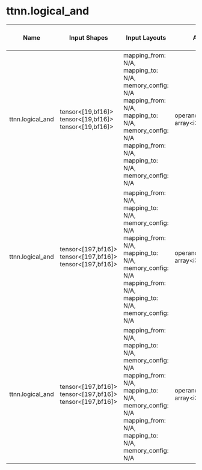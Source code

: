 # ttnn.logical_and

| Name | Input Shapes | Input Layouts | Attributes | Output Shapes | Output Layouts | Runs on TTNN | PCC | ATOL |
|------|--------------|---------------|------------|---------------|----------------|--------------|-----|------|
| ttnn.logical_and | tensor<[19,bf16]> <br> tensor<[19,bf16]> <br> tensor<[19,bf16]> | mapping_from: N/A, mapping_to: N/A, memory_config: N/A <br> mapping_from: N/A, mapping_to: N/A, memory_config: N/A <br> mapping_from: N/A, mapping_to: N/A, memory_config: N/A | operandSegmentSizes: array<i32: 2, 1> | tensor<[19,bf16]> | mapping_from: N/A, mapping_to: N/A, memory_config: N/A | no | nan | nan |
| ttnn.logical_and | tensor<[197,bf16]> <br> tensor<[197,bf16]> <br> tensor<[197,bf16]> | mapping_from: N/A, mapping_to: N/A, memory_config: N/A <br> mapping_from: N/A, mapping_to: N/A, memory_config: N/A <br> mapping_from: N/A, mapping_to: N/A, memory_config: N/A | operandSegmentSizes: array<i32: 2, 1> | tensor<[197,bf16]> | mapping_from: N/A, mapping_to: N/A, memory_config: N/A | no | nan | nan |
| ttnn.logical_and | tensor<[197,bf16]> <br> tensor<[197,bf16]> <br> tensor<[197,bf16]> | mapping_from: N/A, mapping_to: N/A, memory_config: N/A <br> mapping_from: N/A, mapping_to: N/A, memory_config: N/A <br> mapping_from: N/A, mapping_to: N/A, memory_config: N/A | operandSegmentSizes: array<i32: 2, 1> | tensor<[197,bf16]> | mapping_from: N/A, mapping_to: N/A, memory_config: N/A | no | nan | nan |
